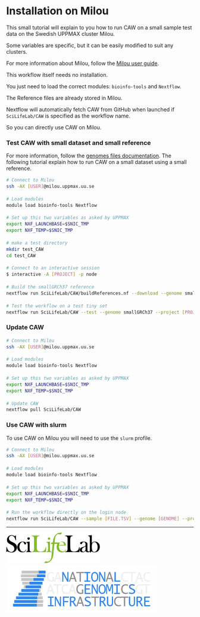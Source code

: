 # Installation on Milou

This small tutorial will explain to you how to run CAW on a small sample test data on the Swedish UPPMAX cluster Milou.

Some variables are specific, but it can be easily modified to suit any clusters.

For more information about Milou, follow the [Milou user guide](https://www.uppmax.uu.se/support/user-guides/milou-user-guide/).

This workflow itself needs no installation.

You just need to load the correct modules: `bioinfo-tools` and `Nextflow`.

The Reference files are already stored in Milou.

Nextflow will automatically fetch CAW from GitHub when launched if `SciLifeLab/CAW` is specified as the workflow name.

So you can directly use CAW on Milou.

### Test CAW with small dataset and small reference

For more information, follow the [genomes files documentation](GENOMES.md).
The following tutorial explain how to run CAW on a small dataset using a small reference.

```bash
# Connect to Milou
ssh -AX [USER]@milou.uppmax.uu.se

# Load modules
module load bioinfo-tools Nextflow

# Set up this two variables as asked by UPPMAX
export NXF_LAUNCHBASE=$SNIC_TMP
export NXF_TEMP=$SNIC_TMP

# make a test directory
mkdir test_CAW
cd test_CAW

# Connect to an interactive session
$ interactive -A [PROJECT] -p node

# Build the smallGRCh37 reference
nextflow run SciLifeLab/CAW/buildReferences.nf --download --genome smallGRCh37 --project [PROJECT]

# Test the workflow on a test tiny set
nextflow run SciLifeLab/CAW --test --genome smallGRCh37 --project [PROJECT]
```

### Update CAW
```bash
# Connect to Milou
ssh -AX [USER]@milou.uppmax.uu.se

# Load modules
module load bioinfo-tools Nextflow

# Set up this two variables as asked by UPPMAX
export NXF_LAUNCHBASE=$SNIC_TMP
export NXF_TEMP=$SNIC_TMP

# Update CAW
nextflow pull SciLifeLab/CAW
```

### Use CAW with slurm
To use CAW on Milou you will need to use the `slurm` profile.
```bash
# Connect to Milou
ssh -AX [USER]@milou.uppmax.uu.se

# Load modules
module load bioinfo-tools Nextflow

# Set up this two variables as asked by UPPMAX
export NXF_LAUNCHBASE=$SNIC_TMP
export NXF_TEMP=$SNIC_TMP

# Run the workflow directly on the login node
nextflow run SciLifeLab/CAW --sample [FILE.TSV] --genome [GENOME] --project [PROJECT] -profile slurm
```


--------------------------------------------------------------------------------

[![](images/SciLifeLab_logo.png "SciLifeLab")][scilifelab-link] [![](images/NGI-final-small.png "NGI")][ngi-link]

[ngi-link]: https://ngisweden.scilifelab.se/
[scilifelab-link]: http://www.scilifelab.se/
